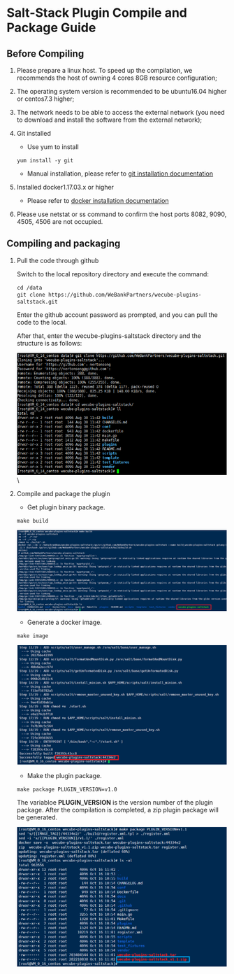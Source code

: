 # Salt-Stack Plugin Compile and Package Guide

## Before Compiling

1. Please prepare a linux host. To speed up the compilation, we recommends the host of owning 4 cores 8GB resource configuration;

2. The operating system version is recommended to be ubuntu16.04 higher or centos7.3 higher;

3. The network needs to be able to access the external network (you need to download and install the software from the external network);

4. Git installed
    - Use yum to install
	```
 	yum install -y git
 	```
	- Manual installation, please refer to [git installation documentation](https://github.com/WeBankPartners/we-cmdb/blob/master/cmdb-wiki/docs/install/git_install_guide.md)

5. Installed docker1.17.03.x or higher
    - Please refer to [docker installation documentation](https://github.com/WeBankPartners/we-cmdb/blob/master/cmdb-wiki/docs/install/docker_install_guide.md)

6. Please use netstat or ss command to confirm the host ports 8082, 9090, 4505, 4506 are not occupied.

## Compiling and packaging

1. Pull the code through github

    Switch to the local repository directory and execute the command:

    ```
    cd /data
	git clone https://github.com/WeBankPartners/wecube-plugins-saltstack.git
    ```

    Enter the github account password as prompted, and you can pull the code to the local.

    After that, enter the wecube-plugins-saltstack directory and the structure is as follows:

    ![saltstack_dir](images/saltstack_dir.png)\

2. Compile and package the plugin

    - Get plugin binary package.

    ```
	make build
	```
	![saltstack_build](images/saltstack_build.png)

    - Generate a docker image.

    ```
	make image
	```
    ![saltstack_image](images/saltstack_image.png)

    - Make the plugin package.

    ```
	make package PLUGIN_VERSION=v1.0
	```

    The variabloe **PLUGIN_VERSION** is the version number of the plugin package. After the compilation is completed, a zip plugin package will be generated.

    ![saltstack_zip](images/saltstack_zip.png)


